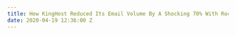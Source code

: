 ```yaml
---
title: How KingHost Reduced Its Email Volume By A Shocking 70% With Rocket.Chat
date: 2020-04-19 12:36:00 Z
---
```


